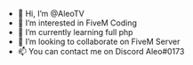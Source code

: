 - 👋 Hi, I’m @AleoTV
- 👀 I’m interested in FiveM Coding
- 🌱 I’m currently learning full php
- 💞️ I’m looking to collaborate on FiveM Server
- 📫 You can contact me on Discord Aleo#0173

<!---
AleoTV/AleoTV is a ✨ special ✨ repository because its `README.md` (this file) appears on your GitHub profile.
You can click the Preview link to take a look at your changes.
--->
